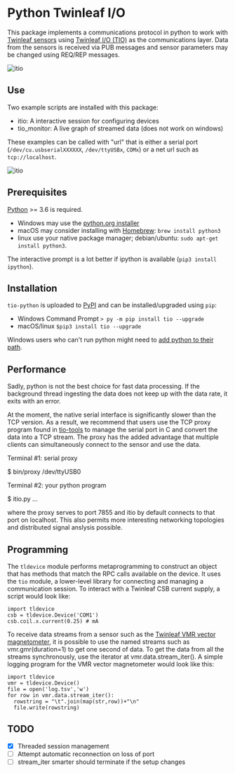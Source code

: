 # Python Twinleaf I/O

This package implements a communications protocol in python to work with [Twinleaf sensors](http://www.twinleaf.com) using [Twinleaf I/O (TIO)](https://github.com/twinleaf/libtio/blob/master/doc/TIO%20Protocol%20Overview.md) as the communications layer. Data from the sensors is received via PUB messages and sensor parameters may be changed using REQ/REP messages. 

![itio](doc/tio_monitor.gif)

## Use

Two example scripts are installed with this package:

  - itio: A interactive session for configuring devices
  - tio_monitor: A live graph of streamed data (does not work on windows)

These examples can be called with "url" that is either a serial port (`/dev/cu.usbserialXXXXXX`, `/dev/ttyUSBx`, `COMx`) or a net url such as `tcp://localhost`. 

![itio](doc/itio.gif)

## Prerequisites

[Python](https://www.python.org/downloads/) >= 3.6 is required.

  - Windows may use the [python.org installer](https://www.python.org/downloads/)
  - macOS may consider installing with [Homebrew](https://brew.sh): `brew install python3`
  - linux use your native package manager; debian/ubuntu: `sudo apt-get install python3`.

The interactive prompt is a lot better if ipython is available (`pip3 install ipython`).

## Installation

`tio-python` is uploaded to [PyPI](https://pypi.org) and can be installed/upgraded using `pip`:

  - Windows Command Prompt `> py -m pip install tio --upgrade`
  - macOS/linux `$pip3 install tio --upgrade`

Windows users who can't run python might need to [add python to their path](https://www.pythoncentral.io/add-python-to-path-python-is-not-recognized-as-an-internal-or-external-command/).

## Performance

Sadly, python is not the best choice for fast data processing. If the background thread ingesting the data does not keep up with the data rate, it exits with an error.

At the moment, the native serial interface is significantly slower than the TCP version. As a result, we recommend that users use the TCP proxy program found in [tio-tools](https://github.com/twinleaf/tio-tools) to manage the serial port in C and convert the data into a TCP stream. The proxy has the added advantage that multiple clients can simultaneously connect to the sensor and use the data. 

Terminal #1: serial proxy

  $ bin/proxy /dev/ttyUSB0

Terminal #2: your python program

  $ itio.py
  ...

where the proxy serves to port 7855 and itio by default connects to that port on localhost. This also permits more interesting networking topologies and distributed signal anslysis possible.

## Programming

The `tldevice` module performs metaprogramming to construct an object that has methods that match the RPC calls available on the device. It uses the `tio` module, a lower-level library for connecting and managing a communication session. To interact with a Twinleaf CSB current supply, a script would look like:

```
import tldevice
csb = tldevice.Device('COM1')
csb.coil.x.current(0.25) # mA
```

To receive data streams from a sensor such as the [Twinleaf VMR vector magnetometer](http://www.twinleaf.com/vector/VMR), it is possible to use the named streams such as vmr.gmr(duration=1) to get one second of data. To get the data from all the streams synchronously, use the iterator at vmr.data.stream_iter(). A simple logging program for the VMR vector magnetometer would look like this:

```
import tldevice
vmr = tldevice.Device()
file = open('log.tsv','w') 
for row in vmr.data.stream_iter():
  rowstring = "\t".join(map(str,row))+"\n"
  file.write(rowstring)
```

## TODO

  - [x] Threaded session management
  - [ ] Attempt automatic reconnection on loss of port
  - [ ] stream_iter smarter should terminate if the setup changes